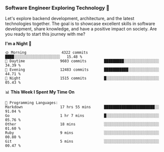 ### Software Engineer Exploring Technology 🚀 

Let's explore backend development, architecture, and the latest technologies together. The goal is to showcase excellent skills in software development, share knowledge, and have a positive impact on society. Are you ready to start this journey with me?

<!--START_SECTION:waka-->
**I'm a Night 🦉** 

```text
🌞 Morning                4322 commits        ████░░░░░░░░░░░░░░░░░░░░░   15.48 % 
🌆 Daytime                9603 commits        █████████░░░░░░░░░░░░░░░░   34.39 % 
🌃 Evening                12483 commits       ███████████░░░░░░░░░░░░░░   44.71 % 
🌙 Night                  1515 commits        █░░░░░░░░░░░░░░░░░░░░░░░░   05.43 % 
```


📊 **This Week I Spent My Time On** 

```text
💬 Programming Languages: 
Markdown                 17 hrs 55 mins      ███████████████████████░░   91.04 % 
Go                       1 hr 7 mins         █░░░░░░░░░░░░░░░░░░░░░░░░   05.76 % 
Other                    18 mins             ░░░░░░░░░░░░░░░░░░░░░░░░░   01.60 % 
Ruby                     9 mins              ░░░░░░░░░░░░░░░░░░░░░░░░░   00.80 % 
Git                      5 mins              ░░░░░░░░░░░░░░░░░░░░░░░░░   00.47 % 
```


<!--END_SECTION:waka-->
